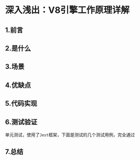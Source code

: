 # 深入浅出：V8引擎工作原理详解
## 1.前言

## 2.是什么


## 3.场景


## 4.优缺点


## 5.代码实现


## 6.测试验证
单元测试，使用了`Jest`框架，下面是测试的几个测试用例，完全通过

## 7.总结
